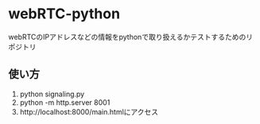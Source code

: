 # webRTC-python
webRTCのIPアドレスなどの情報をpythonで取り扱えるかテストするためのリポジトリ

## 使い方
1. python signaling.py
2. python -m http.server 8001
3. http://localhost:8000/main.htmlにアクセス